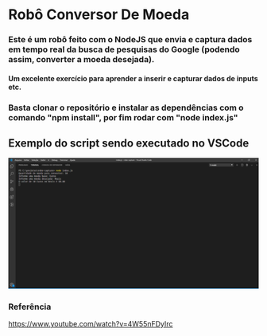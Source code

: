 # Robô Conversor De Moeda
### Este é um robô feito com o NodeJS que envia e captura dados em tempo real da busca de pesquisas do Google (podendo assim, converter a moeda desejada).
#### Um excelente exercício para aprender a inserir e capturar dados de inputs etc.
### Basta clonar o repositório e instalar as dependências com o comando "npm install", por fim rodar com "node index.js"  
## Exemplo do script sendo executado no VSCode
![](https://github.com/EmersonGomes21/roboConversorDeMoeda/blob/master/CapturadeTela.png)


### Referência
https://www.youtube.com/watch?v=4W55nFDyIrc
